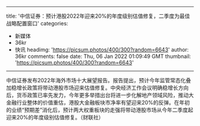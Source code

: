 
---
title: '中信证券：预计港股2022年迎来20%的年度级别估值修复，二季度为最佳战略配置窗口'
categories: 
 - 新媒体
 - 36kr
 - 快讯
headimg: 'https://picsum.photos/400/300?random=6643'
author: 36kr
comments: false
date: Thu, 06 Jan 2022 01:09:49 GMT
thumbnail: 'https://picsum.photos/400/300?random=6643'
---

<div>   
中信证券发布2022年海外市场十大展望报告。报告提出，预计今年监管常态化叠加稳增长政策将带动港股市场迎来估值修复。中央经济工作会议明确稳增长方向后，货币政策已率先发力，今年更多举措出台将进一步化解地产领域风险，推动大金融行业整体的价值重估，港股大金融板块市净率有望迎来20%的反弹。在年初的业绩“预期差”消化后，预计两大权重板块的走强将带动港股市场从今年二季度起迎来20%的年度级别估值修复。（财联社）  
</div>
            